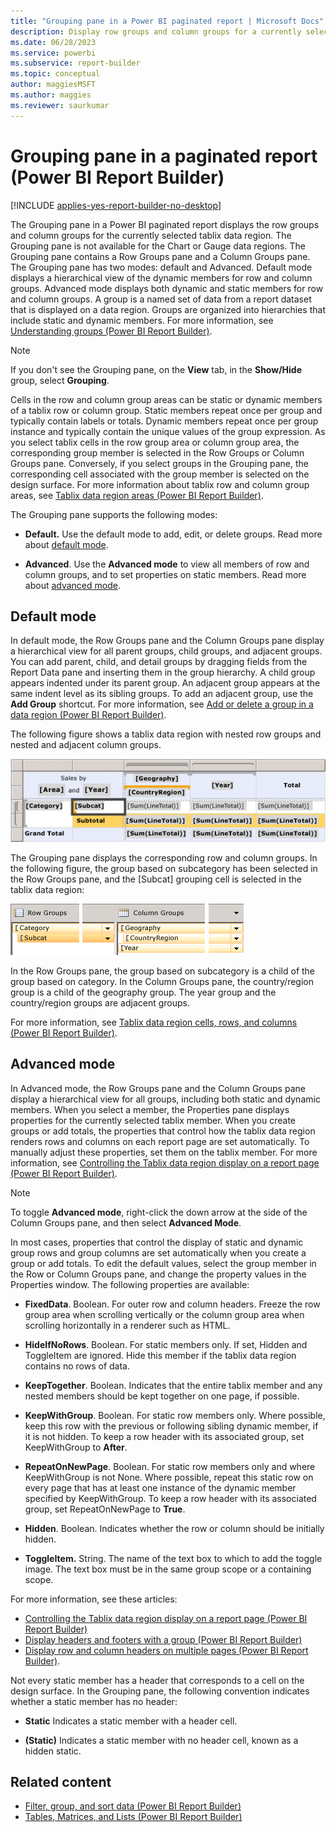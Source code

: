 ```yaml
---
title: "Grouping pane in a Power BI paginated report | Microsoft Docs"
description: Display row groups and column groups for a currently selected tablix data region in a Power BI paginated report. Find out about the grouping pane in Report Builder. 
ms.date: 06/28/2023
ms.service: powerbi
ms.subservice: report-builder
ms.topic: conceptual
author: maggiesMSFT
ms.author: maggies
ms.reviewer: saurkumar
---
```

# Grouping pane in a paginated report (Power BI Report Builder)

[!INCLUDE [applies-yes-report-builder-no-desktop](../../includes/applies-yes-report-builder-no-desktop.md)]

  The Grouping pane in a Power BI paginated report displays the row groups and column groups for the currently selected tablix data region. The Grouping pane is not available for the Chart or Gauge data regions. The Grouping pane contains a Row Groups pane and a Column Groups pane. The Grouping pane has two modes: default and Advanced. Default mode displays a hierarchical view of the dynamic members for row and column groups. Advanced mode displays both dynamic and static members for row and column groups. A group is a named set of data from a report dataset that is displayed on a data region. Groups are organized into hierarchies that include static and dynamic members. For more information, see [Understanding groups (Power BI Report Builder)](/sql/reporting-services/report-design/understanding-groups-report-builder-and-ssrs).  
  
> [!NOTE]  
>  If you don't see the Grouping pane, on the **View** tab, in the **Show/Hide** group, select **Grouping**.  
  
 Cells in the row and column group areas can be static or dynamic members of a tablix row or column group. Static members repeat once per group and typically contain labels or totals. Dynamic members repeat once per group instance and typically contain the unique values of the group expression. As you select tablix cells in the row group area or column group area, the corresponding group member is selected in the Row Groups or Column Groups pane. Conversely, if you select groups in the Grouping pane, the corresponding cell associated with the group member is selected on the design surface. For more information about tablix row and column group areas, see [Tablix data region areas (Power BI Report Builder)](/sql/reporting-services/report-design/tablix-data-region-areas-report-builder-and-ssrs).  
  
 The Grouping pane supports the following modes:  
  
- **Default.** Use the default mode to add, edit, or delete groups. Read more about [default mode](#default-mode).
  
- **Advanced**. Use the **Advanced mode** to view all members of row and column groups, and to set properties on static members. Read more about [advanced mode](#advanced-mode). 
  
## Default mode  
 In default mode, the Row Groups pane and the Column Groups pane display a hierarchical view for all parent groups, child groups, and adjacent groups. You can add parent, child, and detail groups by dragging fields from the Report Data pane and inserting them in the group hierarchy. A child group appears indented under its parent group. An adjacent group appears at the same indent level as its sibling groups. To add an adjacent group, use the **Add Group** shortcut. For more information, see [Add or delete a group in a data region (Power BI Report Builder)](add-delete-group-data-region-report-builder.md).  
 
 The following figure shows a tablix data region with nested row groups and nested and adjacent column groups.  
  
 ![Screenshot showing Tablix, nested and adjacent row and column groups.](../report-design/media/basic-tablix-design-grouping-pane.gif "Tablix, nested and adjacent row and column groups")  
  
 The Grouping pane displays the corresponding row and column groups. In the following figure, the group based on subcategory has been selected in the Row Groups pane, and the [Subcat] grouping cell is selected in the tablix data region:  
  
 ![Screenshot showing Grouping pane for nested row and column groups.](../report-design/media/basic-tablix-design-grouping-pane-default-view.gif "Grouping pane for nested row and column groups")  
  
 In the Row Groups pane, the group based on subcategory is a child of the group based on category. In the Column Groups pane, the country/region group is a child of the geography group. The year group and the country/region groups are adjacent groups.  
  
 For more information, see [Tablix data region cells, rows, and columns (Power BI Report Builder)](/sql/reporting-services/report-design/tablix-data-region-cells-rows-and-columns-report-builder-and-ssrs).  
  
## Advanced mode  

In Advanced mode, the Row Groups pane and the Column Groups pane display a hierarchical view for all groups, including both static and dynamic members. When you select a member, the Properties pane displays properties for the currently selected tablix member.  When you create groups or add totals, the properties that control how the tablix data region renders rows and columns on each report page are set automatically. To manually adjust these properties, set them on the tablix member. For more information, see [Controlling the Tablix data region display on a report page (Power BI Report Builder)](/sql/reporting-services/report-design/controlling-the-tablix-data-region-display-on-a-report-page). 
  
> [!NOTE]  
>  To toggle **Advanced mode**, right-click the down arrow at the side of the Column Groups pane, and then select **Advanced Mode**.  
  
 In most cases, properties that control the display of static and dynamic group rows and group columns are set automatically when you create a group or add totals. To edit the default values, select the group member in the Row or Column Groups pane, and change the property values in the Properties window. The following properties are available:  
  
- **FixedData**. Boolean. For outer row and column headers. Freeze the row group area when scrolling vertically or the column group area when scrolling horizontally in a renderer such as HTML.  
  
- **HideIfNoRows**. Boolean. For static members only. If set, Hidden and ToggleItem are ignored. Hide this member if the tablix data region contains no rows of data.  
  
- **KeepTogether**. Boolean. Indicates that the entire tablix member and any nested members should be kept together on one page, if possible.  
  
- **KeepWithGroup**. Boolean. For static row members only. Where possible, keep this row with the previous or following sibling dynamic member, if it is not hidden. To keep a row header with its associated group, set KeepWithGroup to **After**.  
  
- **RepeatOnNewPage**. Boolean. For static row members only and where KeepWithGroup is not None. Where possible, repeat this static row on every page that has at least one instance of the dynamic member specified by KeepWithGroup. To keep a row header with its associated group, set RepeatOnNewPage to **True**.  
  
- **Hidden**. Boolean. Indicates whether the row or column should be initially hidden.  
  
- **ToggleItem.** String. The name of the text box to which to add the toggle image. The text box must be in the same group scope or a containing scope.  
  
 For more information, see these articles: 
 
- [Controlling the Tablix data region display on a report page (Power BI Report Builder)](/sql/reporting-services/report-design/controlling-the-tablix-data-region-display-on-a-report-page)
- [Display headers and footers with a group (Power BI Report Builder)](/sql/reporting-services/report-design/display-headers-and-footers-with-a-group-report-builder-and-ssrs)
- [Display row and column headers on multiple pages (Power BI Report Builder)](/sql/reporting-services/report-design/display-row-and-column-headers-on-multiple-pages-report-builder-and-ssrs).  
  
 Not every static member has a header that corresponds to a cell on the design surface. In the Grouping pane, the following convention indicates whether a static member has no header:  
  
- **Static** Indicates a static member with a header cell.  
  
- **(Static)** Indicates a static member with no header cell, known as a hidden static.  
  
## Related content

- [Filter, group, and sort data (Power BI Report Builder)](filter-group-sort-data-report-builder.md)   
- [Tables, Matrices, and Lists (Power BI Report Builder)](/sql/reporting-services/report-design/tables-matrices-and-lists-report-builder-and-ssrs)  
  
  
